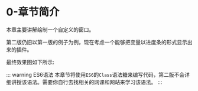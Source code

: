 # 0-章节简介
本章主要讲解绘制一个自定义的窗口。

第二版仍旧以第一版的例子为例，现在考虑一个能够把变量以进度条的形式显示出来的插件。

最终效果图如下所示:

<!-- TODO -->




::: warning ES6语法
本章节将使用`ES6`的`Class`语法糖来编写代码，第二版不会详细讲授该语法。需要你自行去找相关的网课和网站来学习该语法。
:::
